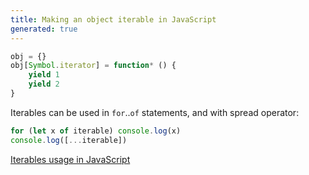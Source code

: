 ```yaml
---
title: Making an object iterable in JavaScript
generated: true
---
```


```js
obj = {}
obj[Symbol.iterator] = function* () {
    yield 1
    yield 2
}
```

Iterables can be used in `for`..`of` statements, and with spread operator:

```js
for (let x of iterable) console.log(x)
console.log([...iterable])
```

[Iterables usage in JavaScript](/en-US/javascript/iterables-usage)
